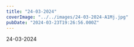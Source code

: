 ```yaml
---
title: "24-03-2024"
coverImage: "../../images/24-03-2024-A1Mj.jpg"
pubDate: "2024-03-23T19:26:56.000Z"
---
```


24-03-2024
